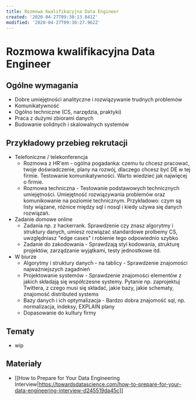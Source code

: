 ```yaml
---
title: Rozmowa kwalifikacyjna Data Engineer
created: '2020-04-27T09:30:13.841Z'
modified: '2020-04-27T09:30:27.962Z'
---
```


# Rozmowa kwalifikacyjna Data Engineer

## Ogólne wymagania

* Dobre umiejętności analityczne i rozwiązywanie trudnych problemów
* Komunikatywność
* Ogólno techniczne (CS, narzędzia, praktyki)
* Praca z dużymi zbiorami danych
* Budowanie solidnych i skalowalnych systemów

## Przykładowy przebieg rekrutacji

* Telefoniczne / telekonferencja
  * Rozmowa z HR'em - ogólna pogadanka: czemu tu chcesz pracować, twoje doświadczenie, plany na rozwój, dlaczego chcesz być DE w tej firmie. Testowanie komunikatywności. Warto wiedzieć jak najwięcej o firmie.
  * Rozmowa techniczna - Testowanie podstawowych technicznych umiejętności. Umiejętność rozwiązywania problemów oraz komunikowanie na poziomie technicznym. Przykładowo: czym są listy wiązane, różnice między sql i nosql i kiedy używa się danych rozwiązań.
* Zadanie domowe online
  * Zadania np. z hackerrank. Sprawdzenie czy znasz algorytmy i struktury danych, umiesz rozwiązać standardowe prolbemy CS, uwzględniasz "edge cases" i robienie tego odpowiednio szybko
  * Zadanie do zakodowania - Sprawdzają styl kodowania, strukturę projektów, zarządzanie wyjątkami, testy jednostkowe itd.
* W biurze
  * Algorytmy i struktury danych - na tablicy - Sprawdzenie znajomości najważniejszych zagadnień
  * Projektowanie systemów - Sprawdzenie znajomości elementów z jakich składają się współczesne systemy. Pytanie np. zaprojektuj Twittera, z czego musi się składać, jakie bazy, jakie schematy, znajomość distributed systems
  * Bazy danych i ich optymalizacja - Bardzo dobra znajomość sql, np. normalizacja, indeksy, EXPLAIN plany
  * Dopasowanie do kultury firmy

## Tematy

* wip

## Materiały

* [[How to Prepare for Your Data Engineering Interview|https://towardsdatascience.com/how-to-prepare-for-your-data-engineering-interview-d245519da45c]]
